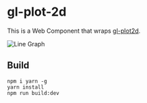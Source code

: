 # gl-plot-2d

This is a Web Component that wraps [gl-plot2d](https://github.com/gl-vis/gl-plot2d).

![Line Graph](http://i.imgur.com/WMq7o80.png)

## Build

```
npm i yarn -g
yarn install
npm run build:dev
```
